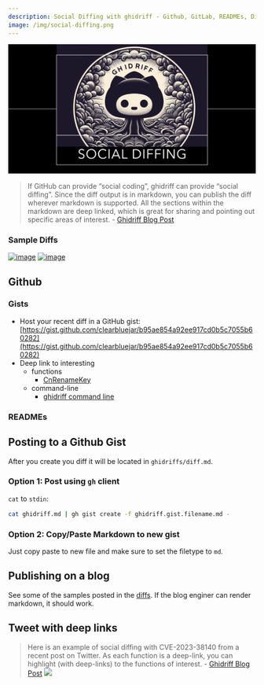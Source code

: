 ```yaml
---
description: Social Diffing with ghidriff - Github, GitLab, READMEs, Diffpreview.github.io
image: /img/social-diffing.png
---
```


![Alt text](../../static/img/social-diffing.png)

> If GitHub can provide “social coding”, ghidriff can provide “social diffing”. Since the diff output is in markdown, you can publish the diff wherever markdown is supported. All the sections within the markdown are deep linked, which is great for sharing and pointing out specific areas of interest. - [Ghidriff Blog Post](https://clearbluejar.github.io/posts/ghidriff-ghidra-binary-diffing-engine/#social-binary-diffing)


### Sample Diffs

<div>
    <a href="https://gist.github.com/clearbluejar/b95ae854a92ee917cd0b5c7055b60282"><img width="30%" align=top alt="image" src="https://github.com/clearbluejar/ghidriff/assets/3752074/d53b681f-8cc9-479c-af4c-5ec697cf4989"></a>
    <a href="https://gist.github.com/clearbluejar/b95ae854a92ee917cd0b5c7055b60282#visual-chart-diff"><img width="30%" align=top alt="image" src="https://github.com/clearbluejar/ghidriff/assets/3752074/16d7ae4c-4df9-4bcd-b4af-0ce576d49ad1"></a>
<div>


## Github

### Gists

- Host your recent diff in a GitHub gist: [https://gist.github.com/clearbluejar/b95ae854a92ee917cd0b5c7055b60282](https://gist.github.com/clearbluejar/b95ae854a92ee917cd0b5c7055b60282)
- Deep link to interesting 
  - functions
    - [CnRenameKey](https://gist.github.com/clearbluejar/b95ae854a92ee917cd0b5c7055b60282#cmrenamekey)
  - command-line
    - [ghidriff command line](https://gist.github.com/clearbluejar/b95ae854a92ee917cd0b5c7055b60282#command-line)


### READMEs

## Posting to a Github Gist

After you create you diff it will be located in `ghidriffs/diff.md`.

### Option 1: Post using `gh` client

`cat` to `stdin`:

```bash
cat ghidriff.md | gh gist create -f ghidriff.gist.filename.md -
```

### Option 2: Copy/Paste Markdown to new gist

Just copy paste to new file and make sure to set the filetype to `md`.

## Publishing on a blog

See some of the samples posted in the [diffs](/diffs/category/samples). If the blog enginer can render markdown, it should work.


## Tweet with deep links

> Here is an example of social diffing with CVE-2023-38140 from a recent post on Twitter. As each function is a deep-link, you can highlight (with deep-links) to the functions of interest. - [Ghidriff Blog Post](https://clearbluejar.github.io/posts/ghidriff-ghidra-binary-diffing-engine/#social-binary-diffing)
> [![](https://clearbluejar.github.io/assets/img/2023-12-20-ghidriff-ghidra-binary-diffing-engine/cve-2023-38140.png)](https://twitter.com/clearbluejar/status/1711613511367868845)




